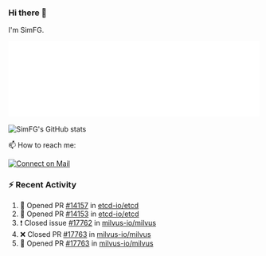 ### Hi there 👋

I'm SimFG.

![Metrics](/metrics.plugin.followup.user.svg)

![SimFG's GitHub stats](https://github-readme-stats.vercel.app/api?username=SimFG&show_icons=true&theme=radical&count_private=true)

📫 How to reach me:

[![Connect on Mail](https://img.shields.io/badge/Ask%20me-anything-1abc9c.svg)](mailto:1142838399@qq.com)

### :zap: Recent Activity

<!--START_SECTION:activity-->
1. 💪 Opened PR [#14157](https://github.com/etcd-io/etcd/pull/14157) in [etcd-io/etcd](https://github.com/etcd-io/etcd)
2. 💪 Opened PR [#14153](https://github.com/etcd-io/etcd/pull/14153) in [etcd-io/etcd](https://github.com/etcd-io/etcd)
3. ❗️ Closed issue [#17762](https://github.com/milvus-io/milvus/issues/17762) in [milvus-io/milvus](https://github.com/milvus-io/milvus)
4. ❌ Closed PR [#17763](https://github.com/milvus-io/milvus/pull/17763) in [milvus-io/milvus](https://github.com/milvus-io/milvus)
5. 💪 Opened PR [#17763](https://github.com/milvus-io/milvus/pull/17763) in [milvus-io/milvus](https://github.com/milvus-io/milvus)
<!--END_SECTION:activity-->

